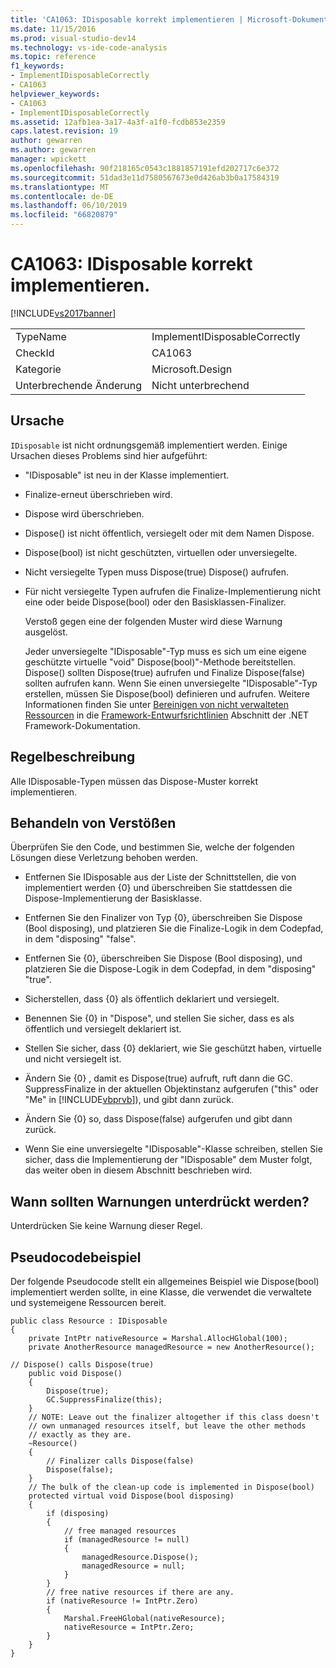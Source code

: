 ```yaml
---
title: 'CA1063: IDisposable korrekt implementieren | Microsoft-Dokumentation'
ms.date: 11/15/2016
ms.prod: visual-studio-dev14
ms.technology: vs-ide-code-analysis
ms.topic: reference
f1_keywords:
- ImplementIDisposableCorrectly
- CA1063
helpviewer_keywords:
- CA1063
- ImplementIDisposableCorrectly
ms.assetid: 12afb1ea-3a17-4a3f-a1f0-fcdb853e2359
caps.latest.revision: 19
author: gewarren
ms.author: gewarren
manager: wpickett
ms.openlocfilehash: 90f218165c0543c1881857191efd202717c6e372
ms.sourcegitcommit: 51dad3e11d7580567673e0d426ab3b0a17584319
ms.translationtype: MT
ms.contentlocale: de-DE
ms.lasthandoff: 06/10/2019
ms.locfileid: "66820879"
---
```

# <a name="ca1063-implement-idisposable-correctly"></a>CA1063: IDisposable korrekt implementieren.
[!INCLUDE[vs2017banner](../includes/vs2017banner.md)]

|||
|-|-|
|TypeName|ImplementIDisposableCorrectly|
|CheckId|CA1063|
|Kategorie|Microsoft.Design|
|Unterbrechende Änderung|Nicht unterbrechend|

## <a name="cause"></a>Ursache
 `IDisposable` ist nicht ordnungsgemäß implementiert werden. Einige Ursachen dieses Problems sind hier aufgeführt:

- "IDisposable" ist neu in der Klasse implementiert.

- Finalize-erneut überschrieben wird.

- Dispose wird überschrieben.

- Dispose() ist nicht öffentlich, versiegelt oder mit dem Namen Dispose.

- Dispose(bool) ist nicht geschützten, virtuellen oder unversiegelte.

- Nicht versiegelte Typen muss Dispose(true) Dispose() aufrufen.

- Für nicht versiegelte Typen aufrufen die Finalize-Implementierung nicht eine oder beide Dispose(bool) oder den Basisklassen-Finalizer.

  Verstoß gegen eine der folgenden Muster wird diese Warnung ausgelöst.

  Jeder unversiegelte "IDisposable"-Typ muss es sich um eine eigene geschützte virtuelle "void" Dispose(bool)"-Methode bereitstellen. Dispose() sollten Dispose(true) aufrufen und Finalize Dispose(false) sollten aufrufen kann. Wenn Sie einen unversiegelte "IDisposable"-Typ erstellen, müssen Sie Dispose(bool) definieren und aufrufen. Weitere Informationen finden Sie unter [Bereinigen von nicht verwalteten Ressourcen](https://msdn.microsoft.com/library/a17b0066-71c2-4ba4-9822-8e19332fc213) in die [Framework-Entwurfsrichtlinien](https://msdn.microsoft.com/library/5fbcaf4f-ea2a-4d20-b0d6-e61dee202b4b) Abschnitt der .NET Framework-Dokumentation.

## <a name="rule-description"></a>Regelbeschreibung
 Alle IDisposable-Typen müssen das Dispose-Muster korrekt implementieren.

## <a name="how-to-fix-violations"></a>Behandeln von Verstößen
 Überprüfen Sie den Code, und bestimmen Sie, welche der folgenden Lösungen diese Verletzung behoben werden.

- Entfernen Sie IDisposable aus der Liste der Schnittstellen, die von implementiert werden {0} und überschreiben Sie stattdessen die Dispose-Implementierung der Basisklasse.

- Entfernen Sie den Finalizer von Typ {0}, überschreiben Sie Dispose (Bool disposing), und platzieren Sie die Finalize-Logik in dem Codepfad, in dem "disposing" "false".

- Entfernen Sie {0}, überschreiben Sie Dispose (Bool disposing), und platzieren Sie die Dispose-Logik in dem Codepfad, in dem "disposing" "true".

- Sicherstellen, dass {0} als öffentlich deklariert und versiegelt.

- Benennen Sie {0} in "Dispose", und stellen Sie sicher, dass es als öffentlich und versiegelt deklariert ist.

- Stellen Sie sicher, dass {0} deklariert, wie Sie geschützt haben, virtuelle und nicht versiegelt ist.

- Ändern Sie {0} , damit es Dispose(true) aufruft, ruft dann die GC. SuppressFinalize in der aktuellen Objektinstanz aufgerufen ("this" oder "Me" in [!INCLUDE[vbprvb](../includes/vbprvb-md.md)]), und gibt dann zurück.

- Ändern Sie {0} so, dass Dispose(false) aufgerufen und gibt dann zurück.

- Wenn Sie eine unversiegelte "IDisposable"-Klasse schreiben, stellen Sie sicher, dass die Implementierung der "IDisposable" dem Muster folgt, das weiter oben in diesem Abschnitt beschrieben wird.

## <a name="when-to-suppress-warnings"></a>Wann sollten Warnungen unterdrückt werden?
 Unterdrücken Sie keine Warnung dieser Regel.

## <a name="pseudo-code-example"></a>Pseudocodebeispiel
 Der folgende Pseudocode stellt ein allgemeines Beispiel wie Dispose(bool) implementiert werden sollte, in eine Klasse, die verwendet die verwaltete und systemeigene Ressourcen bereit.

```
public class Resource : IDisposable
{
    private IntPtr nativeResource = Marshal.AllocHGlobal(100);
    private AnotherResource managedResource = new AnotherResource();

// Dispose() calls Dispose(true)
    public void Dispose()
    {
        Dispose(true);
        GC.SuppressFinalize(this);
    }
    // NOTE: Leave out the finalizer altogether if this class doesn't
    // own unmanaged resources itself, but leave the other methods
    // exactly as they are.
    ~Resource()
    {
        // Finalizer calls Dispose(false)
        Dispose(false);
    }
    // The bulk of the clean-up code is implemented in Dispose(bool)
    protected virtual void Dispose(bool disposing)
    {
        if (disposing)
        {
            // free managed resources
            if (managedResource != null)
            {
                managedResource.Dispose();
                managedResource = null;
            }
        }
        // free native resources if there are any.
        if (nativeResource != IntPtr.Zero)
        {
            Marshal.FreeHGlobal(nativeResource);
            nativeResource = IntPtr.Zero;
        }
    }
}
```
